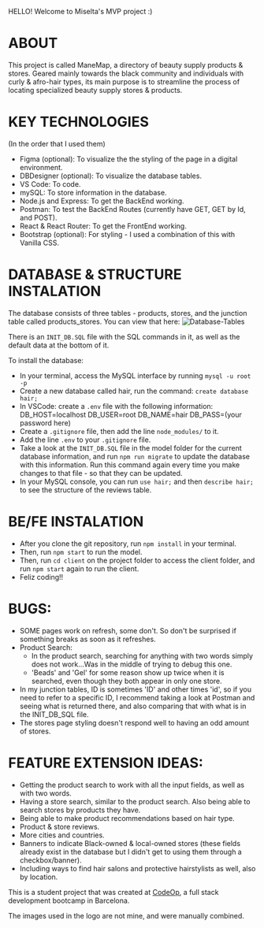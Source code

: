 HELLO! Welcome to Miselta's MVP project :)

# ABOUT

This project is called ManeMap, a directory of beauty supply products & stores. Geared mainly towards the black community and individuals with curly & afro-hair types, its main purpose is to streamline the process of locating specialized beauty supply stores & products.

# KEY TECHNOLOGIES

(In the order that I used them)

- Figma (optional): To visualize the the styling of the page in a digital environment.
- DBDesigner (optional): To visualize the database tables.
- VS Code: To code.
- mySQL: To store information in the database.
- Node.js and Express: To get the BackEnd working.
- Postman: To test the BackEnd Routes (currently have GET, GET by Id, and POST).
- React & React Router: To get the FrontEnd working.
- Bootstrap (optional): For styling - I used a combination of this with Vanilla CSS.

# DATABASE & STRUCTURE INSTALATION

The database consists of three tables - products, stores, and the junction table called products_stores.
You can view that here:
![Database-Tables](mvp-hair-app/database-tables.png)

There is an `INIT_DB.SQL` file with the SQL commands in it, as well as the default data at the bottom of it.

To install the database:

- In your terminal, access the MySQL interface by running `mysql -u root -p`
- Create a new database called hair, run the command: `create database hair;`
- In VSCode: create a `.env` file with the following information:
  DB_HOST=localhost
  DB_USER=root
  DB_NAME=hair
  DB_PASS=(your password here)
- Create a `.gitignore` file, then add the line `node_modules/` to it.
- Add the line `.env` to your `.gitignore` file.
- Take a look at the `INIT_DB.SQL` file in the model folder for the current database information, and run `npm run migrate` to update the database with this information. Run this command again every time you make changes to that file - so that they can be updated.
- In your MySQL console, you can run `use hair;` and then `describe hair;` to see the structure of the reviews table.

# BE/FE INSTALATION

- After you clone the git repository, run `npm install` in your terminal.
- Then, run `npm start` to run the model.
- Then, run `cd client` on the project folder to access the client folder, and run `npm start` again to run the client.
- Feliz coding!!

# BUGS:

- SOME pages work on refresh, some don't. So don't be surprised if something breaks as soon as it refreshes.
- Product Search:
  - In the product search, searching for anything with two words simply does not work...Was in the middle of trying to debug this one.
  - 'Beads' and 'Gel' for some reason show up twice when it is searched, even though they both appear in only one store.
- In my junction tables, ID is sometimes 'ID' and other times 'id', so if you need to refer to a specific ID, I recommend taking a look at Postman and seeing what is returned there, and also comparing that with what is in the INIT_DB_SQL file.
- The stores page styling doesn't respond well to having an odd amount of stores.

# FEATURE EXTENSION IDEAS:

- Getting the product search to work with all the input fields, as well as with two words.
- Having a store search, similar to the product search. Also being able to search stores by products they have.
- Being able to make product recommendations based on hair type.
- Product & store reviews.
- More cities and countries.
- Banners to indicate Black-owned & local-owned stores (these fields already exist in the database but I didn't get to using them through a checkbox/banner).
- Including ways to find hair salons and protective hairstylists as well, also by location.

This is a student project that was created at [CodeOp](http://codeop.tech), a full stack development bootcamp in Barcelona.

The images used in the logo are not mine, and were manually combined.
